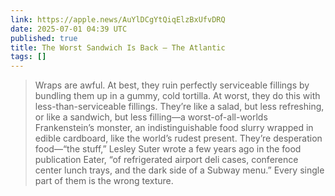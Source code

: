 ```yaml
---
link: https://apple.news/AuYlDCgYtQiqElzBxUfvDRQ
date: 2025-07-01 04:39 UTC
published: true
title: The Worst Sandwich Is Back — The Atlantic
tags: []
---
```


> Wraps are awful. At best, they ruin perfectly serviceable fillings by bundling them up in a gummy, cold tortilla. At worst, they do this with less-than-serviceable fillings. They’re like a salad, but less refreshing, or like a sandwich, but less filling—a worst-of-all-worlds Frankenstein’s monster, an indistinguishable food slurry wrapped in edible cardboard, like the world’s rudest present. They’re desperation food—“the stuff,” Lesley Suter wrote a few years ago in the food publication Eater, “of refrigerated airport deli cases, conference center lunch trays, and the dark side of a Subway menu.” Every single part of them is the wrong texture.
